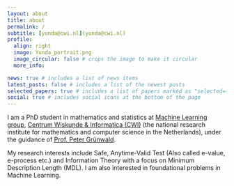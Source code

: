 ```yaml
---
layout: about
title: about
permalink: /
subtitle: [yunda@cwi.nl](yunda@cwi.nl)
profile:
  align: right
  image: Yunda_portrait.png
  image_circular: false # crops the image to make it circular
  more_info: 

news: true # includes a list of news items
latest_posts: false # includes a list of the newest posts
selected_papers: true # includes a list of papers marked as "selected={true}"
social: true # includes social icons at the bottom of the page
---
```


I am a PhD student in mathematics and statistics at [Machine Learning group](https://www.cwi.nl/en/groups/machine-learning/), [Centrum Wiskunde & Informatica (CWI)](https://www.cwi.nl/en/) (the national research institute for mathematics and computer science in the Netherlands), under the guidance of [Prof. Peter Grünwald](https://safestatistics.com/).

My research interests include Safe, Anytime-Valid Test (Also called e-value, e-process etc.) and Information Theory with a focus on Minimum Description Length (MDL).
I am also interested in foundational problems in Machine Learning.

